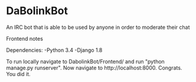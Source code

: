 # DaBolinkBot
An IRC bot that is able to be used by anyone in order to moderate their chat

Frontend notes

Dependencies:
  -Python 3.4
  -Django 1.8
  
To run locally navigate to DabolinkBot/Frontend/ and run "python manage.py runserver".
Now navigate to http://localhost:8000.
Congrats. You did it.
